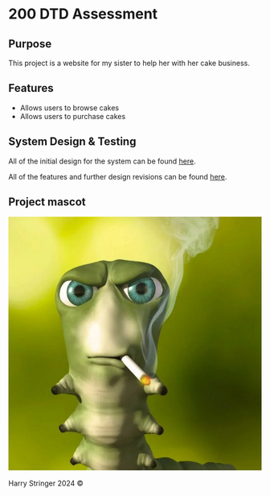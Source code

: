 
# 200 DTD Assessment

## Purpose
This project is a website for my sister to help her with her cake business.

## Features
- Allows users to browse cakes
- Allows users to purchase cakes

## System Design & Testing
All of the initial design for the system can be found [here](Design.md).

All of the features and further design revisions can be found [here](Testing.md).

## Project mascot
![coverImage](images/hardimage.png)

Harry Stringer 2024 &copy;
